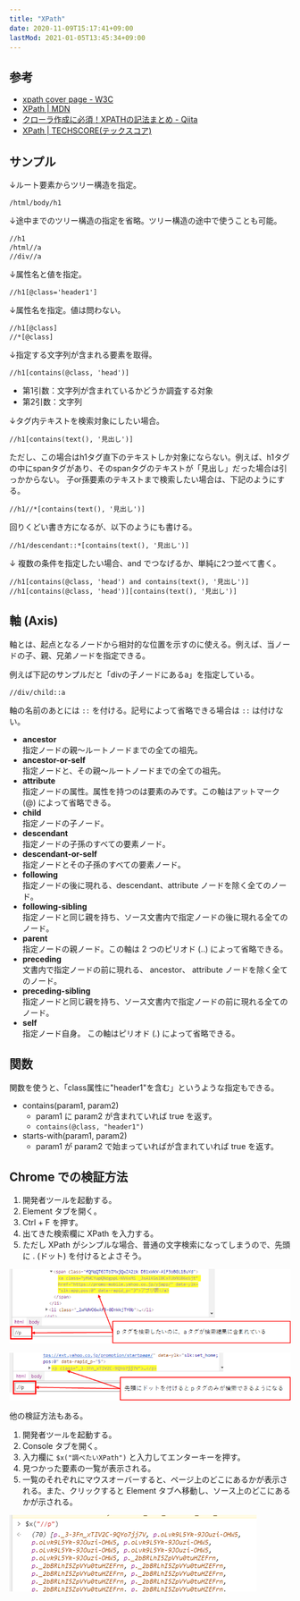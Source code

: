 ```yaml
---
title: "XPath"
date: 2020-11-09T15:17:41+09:00
lastMod: 2021-01-05T13:45:34+09:00
---
```


## 参考

* [xpath cover page - W3C](https://www.w3.org/TR/xpath/)
* [XPath | MDN](https://developer.mozilla.org/ja/docs/Web/XPath)
* [クローラ作成に必須！XPATHの記法まとめ - Qiita](https://qiita.com/rllllho/items/cb1187cec0fb17fc650a)
* [XPath | TECHSCORE(テックスコア)](https://www.techscore.com/tech/XML/XPath/index.html/)

## サンプル

↓ルート要素からツリー構造を指定。

```
/html/body/h1
```

↓途中までのツリー構造の指定を省略。ツリー構造の途中で使うことも可能。

```
//h1
/html//a
//div//a
```

↓属性名と値を指定。

```
//h1[@class='header1']
```

↓属性名を指定。値は問わない。

```
//h1[@class]
//*[@class]
```

↓指定する文字列が含まれる要素を取得。

```
//h1[contains(@class, 'head')]
```

* 第1引数：文字列が含まれているかどうか調査する対象
* 第2引数：文字列

↓タグ内テキストを検索対象にしたい場合。

```
//h1[contains(text(), '見出し')]
```

ただし、この場合はh1タグ直下のテキストしか対象にならない。例えば、h1タグの中にspanタグがあり、そのspanタグのテキストが「見出し」だった場合は引っかからない。
子or孫要素のテキストまで検索したい場合は、下記のようにする。

```
//h1//*[contains(text(), '見出し')]
```

回りくどい書き方になるが、以下のようにも書ける。

```
//h1/descendant::*[contains(text(), '見出し')]
```

↓ 複数の条件を指定したい場合、and でつなげるか、単純に2つ並べて書く。

```
//h1[contains(@class, 'head') and contains(text(), '見出し')]
//h1[contains(@class, 'head')][contains(text(), '見出し')]
```

## 軸 (Axis)
軸とは、起点となるノードから相対的な位置を示すのに使える。例えば、当ノードの子、親、兄弟ノードを指定できる。

例えば下記のサンプルだと「divの子ノードにあるa」を指定している。

```
//div/child::a
```

軸の名前のあとには `::` を付ける。記号によって省略できる場合は `::` は付けない。

* __ancestor__  
指定ノードの親～ルートノードまでの全ての祖先。
* __ancestor-or-self__  
指定ノードと、その親～ルートノードまでの全ての祖先。
* __attribute__  
指定ノードの属性。属性を持つのは要素のみです。この軸はアットマーク (@) によって省略できる。
* __child__  
指定ノードの子ノード。
* __descendant__  
指定ノードの子孫のすべての要素ノード。
* __descendant-or-self__  
指定ノードとその子孫のすべての要素ノード。
* __following__  
指定ノードの後に現れる、descendant、attribute ノードを除く全てのノード。
* __following-sibling__  
指定ノードと同じ親を持ち、ソース文書内で指定ノードの後に現れる全てのノード。
* __parent__  
指定ノードの親ノード。この軸は 2 つのピリオド (..) によって省略できる。
* __preceding__  
文書内で指定ノードの前に現れる、 ancestor、 attribute ノードを除く全てのノード。
* __preceding-sibling__  
指定ノードと同じ親を持ち、ソース文書内で指定ノードの前に現れる全てのノード。
* __self__  
指定ノード自身。 この軸はピリオド (.) によって省略できる。

## 関数
関数を使うと、「class属性に"header1"を含む」というような指定もできる。

* contains(param1, param2)
  * param1 に param2 が含まれていれば true を返す。
  * `contains(@class, "header1")`
* starts-with(param1, param2)
  * param1 が param2 で始まっていればが含まれていれば true を返す。

## Chrome での検証方法
1. 開発者ツールを起動する。
1. Element タブを開く。
1. Ctrl + F を押す。
1. 出てきた検索欄に XPath を入力する。
  1. ただし XPath がシンプルな場合、普通の文字検索になってしまうので、先頭に . (ドット) を付けるとよさそう。

![](2021-01-05-10-57-26.png)

![](2021-01-05-10-59-08.png)

他の検証方法もある。

1. 開発者ツールを起動する。
1. Console タブを開く。
1. 入力欄に `$x("調べたいXPath")` と入力してエンターキーを押す。
1. 見つかった要素の一覧が表示される。
1. 一覧のそれぞれにマウスオーバーすると、ページ上のどこにあるかが表示される。また、クリックすると Element タブへ移動し、ソース上のどこにあるかが示される。

![](2021-01-05-11-01-52.png)
